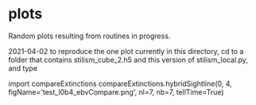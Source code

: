 # plots #

Random plots resulting from routines in progress.

2021-04-02 to reproduce the one plot currently in this directory, cd to a folder that contains stilism_cube_2.h5 and this version of stilism_local.py, and type

import compareExtinctions
compareExtinctions.hybridSightline(0, 4, figName='test_l0b4_ebvCompare.png', nl=7, nb=7, tellTime=True) 

